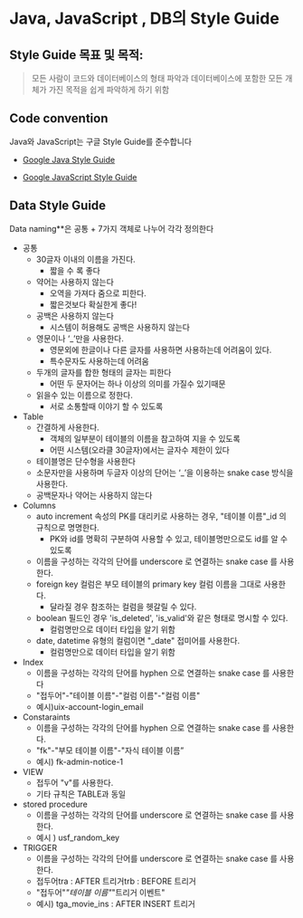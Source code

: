 # Java, JavaScript , DB의 Style Guide 



## Style Guide **목표 및 목적:**

> 모든 사람이 코드와 데이터베이스의 형태 파악과 데이터베이스에 포함한 모든 개체가 가진 목적을 쉽게 파악하게 하기 위함

## **Code convention**

Java와 JavaScript는 구글 Style Guide를 준수합니다

- [Google Java Style Guide](https://google.github.io/styleguide/javaguide.html)

- [Google JavaScript Style Guide](https://google.github.io/styleguide/jsguide.html)

  

## **Data** Style Guide  

Data naming**은 공통 + 7가지 객체로 나누어 각각 정의한다

- 공통
  - 30글자 이내의 이름을 가진다.
    - 짧을 수 록 좋다
  - 약어는 사용하지 않는다
    - 오역을 가져다 줌으로 피한다.
    - 짧은것보다 확실한게 좋다!
  - 공백은 사용하지 않는다
    - 시스템이 허용해도 공백은 사용하지 않는다
  - 영문이나 ‘_’만을 사용한다.
    - 영문외에 한글이나 다른 글자를 사용하면 사용하는데 어려움이 있다.
    - 특수문자도 사용하는데 어려움
  - 두개의 글자를 합한 형태의 글자는 피한다
    - 어떤 두 문자어는 하나 이상의 의미를 가질수 있기때문
  - 읽을수 있는 이름으로 정한다.
    - 서로 소통할때 이야기 할 수 있도록
- Table
  - 간결하게 사용한다.
    - 객체의 일부분이 테이블의 이름을 참고하여 지을 수 있도록
    - 어떤 시스템(오라클 30글자)에서는 글자수 제한이 있다
  - 테이블명은 단수형을 사용한다
  - 소문자만을 사용하며 두글자 이상의 단어는 ‘_’을 이용하는 snake case 방식을 사용한다.
  - 공백문자나 약어는 사용하지 않는다
- Columns
  - auto increment 속성의 PK를 대리키로 사용하는 경우, "테이블 이름"_id 의 규칙으로 명명한다.
    - PK와 id를 명확히 구분하여 사용할 수 있고, 테이블명만으로도 id를 알 수 있도록
  - 이름을 구성하는 각각의 단어를 underscore 로 연결하는 snake case 를 사용한다.
  - foreign key 컬럼은 부모 테이블의 primary key 컬럼 이름을 그대로 사용한다.
    - 달라질 경우 참조하는 컬럼을 헷갈릴 수 있다.
  - boolean 필드인 경우 'is_deleted', 'is_valid'와 같은 형태로 명시할 수 있다.
    - 컬럼명만으로 데이터 타입을 알기 위함
  - date, datetime 유형의 컬럼이면 "_date" 접미어를 사용한다.
    - 컬럼명만으로 데이터 타입을 알기 위함
- Index
  - 이름을 구성하는 각각의 단어를 hyphen 으로 연결하는 snake case 를 사용한다
  - "접두어"-"테이블 이름"-"컬럼 이름"-"컬럼 이름"
  - 예시)uix-account-login_email
- Constaraints
  - 이름을 구성하는 각각의 단어를 hyphen 으로 연결하는 snake case 를 사용한다.
  - "fk"-"부모 테이블 이름"-"자식 테이블 이름”
  - 예시) fk-admin-notice-1
- VIEW
  - 접두어 "v"를 사용한다.
  - 기타 규칙은 TABLE과 동일
- stored procedure
  - 이름을 구성하는 각각의 단어를 underscore 로 연결하는 snake case 를 사용한다.
  - 예시 ) usf_random_key
- TRIGGER
  - 이름을 구성하는 각각의 단어를 underscore 로 연결하는 snake case 를 사용한다.
  - 접두어tra : AFTER 트리거trb : BEFORE 트리거
  - "접두어"*"테이블 이름"*"트리거 이벤트"
  - 예시) tga_movie_ins : AFTER INSERT 트리거